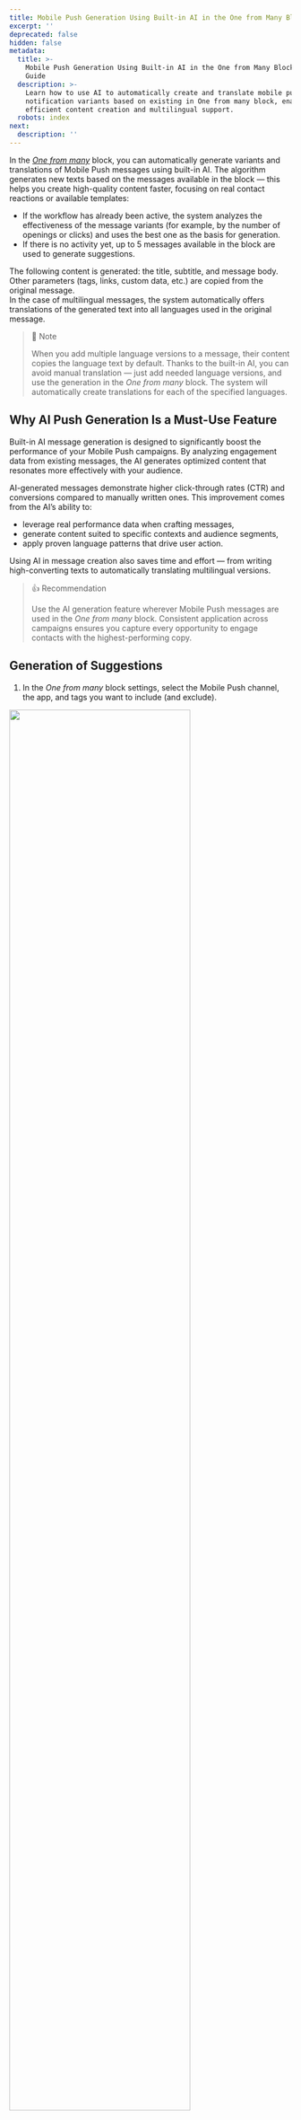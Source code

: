 ```yaml
---
title: Mobile Push Generation Using Built-in AI in the One from Many Block
excerpt: ''
deprecated: false
hidden: false
metadata:
  title: >-
    Mobile Push Generation Using Built-in AI in the One from Many Block | Yespo
    Guide
  description: >-
    Learn how to use AI to automatically create and translate mobile push
    notification variants based on existing in One from many block, enabling
    efficient content creation and multilingual support.
  robots: index
next:
  description: ''
---
```

In the *[One from many](https://docs.yespo.io/docs/using-one-many-block)* block, you can automatically generate variants and translations of Mobile Push messages using built-in AI. The algorithm generates new texts based on the messages available in the block — this helps you create high-quality content faster, focusing on real contact reactions or available templates:

* If the workflow has already been active, the system analyzes the effectiveness of the message variants (for example, by the number of openings or clicks) and uses the best one as the basis for generation.
* If there is no activity yet, up to 5 messages available in the block are used to generate suggestions.

The following content is generated: the title, subtitle, and message body. Other parameters (tags, links, custom data, etc.) are copied from the original message.\
In the case of multilingual messages, the system automatically offers translations of the generated text into all languages ​​used in the original message.

> 📘 Note
>
> When you add multiple language versions to a message, their content copies the language text by default. Thanks to the built-in AI, you can avoid manual translation — just add needed language versions, and use the generation in the *One from many* block. The system will automatically create translations for each of the specified languages.

## Why AI Push Generation Is a Must-Use Feature

Built-in AI message generation is designed to significantly boost the performance of your Mobile Push campaigns. By analyzing engagement data from existing messages, the AI generates optimized content that resonates more effectively with your audience.

AI-generated messages demonstrate higher click-through rates (CTR) and conversions compared to manually written ones. This improvement comes from the AI’s ability to:

* leverage real performance data when crafting messages,
* generate content suited to specific contexts and audience segments,
* apply proven language patterns that drive user action.

Using AI in message creation also saves time and effort — from writing high-converting texts to automatically translating multilingual versions. 

> 👍 Recommendation
>
> Use the AI generation feature wherever Mobile Push messages are used in the *One from many* block. Consistent application across campaigns ensures you capture every opportunity to engage contacts with the highest-performing copy.

## Generation of Suggestions

1. In the *One from many* block settings, select the Mobile Push channel, the app, and tags you want to include (and exclude).

<Image align="center" width="80% " src="https://files.readme.io/71b198f4d49f85ed670b3cf9a59960f60338fe16df98ee51c23fa7a2c85006f9-AI_1.png" />

2. Click the *Generate now* button.

<Image align="center" width="80% " src="https://files.readme.io/a02a45eb2eab70158b9e1f6cf5d084c20e5e140205454c7c5dcb9b72623f2451-AI_2.png" />

3. Specify the number of suggestions to generate and click *Generate now* (you can generate up to 20 suggestions for one block per session).

<Image align="center" width="80% " src="https://files.readme.io/d7a1a48fe34f051ee0448c7c856276c96b746bca09c6e8992777fe3162a3fa3f-AI_3.png" />

The generation of suggestions will begin, after which you can review and save or reject the proposed AI options.

## Moderation of Suggestions

Generated suggestions are displayed in the right sidebar, where you can review them and then accept or reject them. Accepted suggestions will be added to the message pull in the block and will also be created in the general Mobile Push list.

1. Click on a suggestion in the left column to view its content on the right. If the suggestion is multilingual, a switch between the corresponding languages ​​will be available above the content.

<Image align="center" width="80% " src="https://files.readme.io/76fa96dcf9f7be06bbba8373718650112a06bad30b69169802568b68493ea4d1-AI_4.png" />

2. To save a suggestion for use in a block, select it and click *Publish messages*; to reject it, click *Discard*. You can also select all suggestions at once and accept or reject them.

<Image align="center" width="80% " src="https://files.readme.io/88b019e943fce27337ebf35f8c54bb091b8f1f25510be6d3c9726e615a2bd312-AI_5.png" />

Save the workflow to apply the changes.

> 📘 Note
>
> You can save the workflow even if not all suggestions are accepted or rejected — they are saved as drafts. The next time you open the workflow, you can return to review and finish moderating the remaining options.

